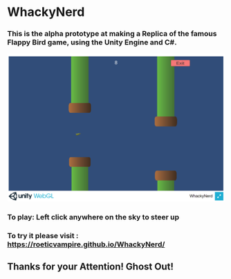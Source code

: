 # WhackyNerd
### This is the alpha prototype at making a Replica of the famous **Flappy Bird** game, using the **Unity Engine** and **C#**.

![Gameplay Screenshot](WhackyBirdss1.png)


### To play: Left click anywhere on the sky to steer up
### To try it please visit : https://roeticvampire.github.io/WhackyNerd/

## Thanks for your Attention! Ghost Out!
